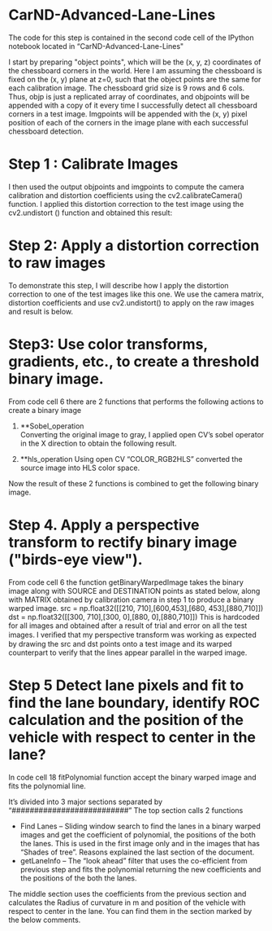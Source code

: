 # CarND-Advanced-Lane-Lines

The code for this step is contained in the second code cell of the IPython notebook located in “CarND-Advanced-Lane-Lines" 

I start by preparing "object points", which will be the (x, y, z) coordinates of the chessboard corners in the world. Here I am assuming the chessboard is fixed on the (x, y) plane at z=0, such that the object points are the same for each calibration image. The chessboard grid size is 9 rows and 6 cols. Thus, objp is just a replicated array of coordinates, and objpoints will be appended with a copy of it every time I successfully detect all chessboard corners in a test image. Imgpoints will be appended with the (x, y) pixel position of each of the corners in the image plane with each successful chessboard detection.  

# Step 1 : Calibrate Images
I then used the output objpoints and imgpoints to compute the camera calibration and distortion coefficients using the cv2.calibrateCamera() function. I applied this distortion correction to the test image using the cv2.undistort () function and obtained this result:  

# Step 2: Apply a distortion correction to raw images
To demonstrate this step, I will describe how I apply the distortion correction to one of the test images like this one. We use the camera matrix, distortion coefficients and use cv2.undistort() to apply on the raw images and result is below.  

# Step3: Use color transforms, gradients, etc., to create a threshold binary image.

From code cell 6 there are 2 functions that performs the following actions to create a binary image
1. **Sobel_operation  
Converting the original image to gray, I applied open CV’s sobel operator in the X direction to obtain the following result.

2. **hls_operation
Using open CV “COLOR_RGB2HLS” converted the source image into HLS color space.


Now the result of these 2 functions is combined to get the following binary image.


# Step 4.	Apply a perspective transform to rectify binary image ("birds-eye view").
From code cell 6 the function getBinaryWarpedImage takes the binary image along with SOURCE and DESTINATION points as stated below, along with MATRIX obtained by calibration camera in step 1 to produce a binary warped image.
  src = np.float32([[210, 710],[600,453],[680, 453],[880,710]]) 
  dst = np.float32([[300, 710],[300, 0],[880, 0],[880,710]])
This is hardcoded for all images and obtained after a result of trial and error on all the test images. I veriﬁed that my perspective transform was working as expected by drawing the src and dst points onto a test image and its warped counterpart to verify that the lines appear parallel in the warped image.


# Step 5 Detect lane pixels and fit to find the lane boundary, identify ROC calculation and the position of the vehicle with respect to center in the lane?

In code cell 18 fitPolynomial function accept the binary warped image and fits the polynomial line.


It’s divided into 3 major sections separated by “##########################”
The top section calls 2 functions  
- Find Lanes – Sliding window search to find the lanes in a binary warped images and get the coefficient of polynomial, the positions of the both the lanes. This is used in the first image only and in the images that has “Shades of tree”. Reasons explained the last section of the document.  
- getLaneInfo –  The “look ahead” filter that uses the co-efficient from previous step and fits the polynomial returning the new coefficients  and the positions of the both the lanes.  

The middle section uses the coefficients from the previous section and calculates the Radius of curvature in m and position of the vehicle with respect to center in the lane. You can find them in the section marked by the below comments.
